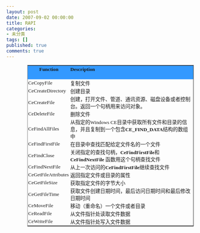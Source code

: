 ```yaml
---
layout: post
date: 2007-09-02 00:00:00
title: RAPI
categories:
- 未分类
tags: []
published: true
comments: true
---
```

<p><table border="1" cellspacing="0" cellpadding="0" width="442" class="MsoNormalTable" style="margin: auto auto auto 42.25pt; width: 331.75pt; border-collapse: collapse">
	<tbody>
		<tr style="height: 14.1pt">
			<td width="110" style="border: medium none #ece9d8; padding: 0.75pt; background: #3399ff none repeat scroll 0% 50%; -moz-background-clip: -moz-initial; -moz-background-origin: -moz-initial; -moz-background-inline-policy: -moz-initial; width: 82.6pt; height: 14.1pt">
			<p style="margin: 0cm 0cm 0pt; text-align: center" class="MsoNormal" align="center">
			<strong><span style="font-size: 10pt"><font face="Times New Roman">Function</font></span></strong><span style="font-size: 11pt; font-family: Verdana"><br />
			<br />
			</span>
			</p>
			</td>
			<td width="332" style="border: medium none #ece9d8; padding: 0.75pt; background: #3399ff none repeat scroll 0% 50%; -moz-background-clip: -moz-initial; -moz-background-origin: -moz-initial; -moz-background-inline-policy: -moz-initial; width: 249.15pt; height: 14.1pt"><strong><span style="font-size: 10pt"><font face="Times New Roman">Description</font></span></strong><span style="font-size: 11pt; font-family: Verdana"><br />
			<br />
			</span></td>
		</tr>
		<tr style="height: 3.9pt">
			<td width="110" style="border: medium none #ece9d8; padding: 0.75pt; width: 82.6pt; height: 3.9pt; background-color: transparent"><font face="Times New Roman"><span style="font-size: 10pt">CeCopyFile</span><span style="font-size: 11pt; font-family: Verdana"></span></font></td>
			<td width="332" style="border: medium none #ece9d8; padding: 0.75pt; width: 249.15pt; height: 3.9pt; background-color: transparent"><span style="font-size: 10pt; font-family: 宋体">复制文件</span><span style="font-size: 11pt; font-family: Verdana"></span></td>
		</tr>
		<tr style="height: 9.8pt">
			<td width="110" style="border: medium none #ece9d8; padding: 0.75pt; width: 82.6pt; height: 9.8pt; background-color: transparent"><font face="Times New Roman"><span style="font-size: 10pt">CeCreateDirectory</span><span style="font-size: 11pt; font-family: Verdana"></span></font></td>
			<td width="332" style="border: medium none #ece9d8; padding: 0.75pt; width: 249.15pt; height: 9.8pt; background-color: transparent"><span style="font-size: 10pt; font-family: 宋体">创建目录</span><span style="font-size: 11pt; font-family: Verdana"></span></td>
		</tr>
		<tr>
			<td width="110" style="border: medium none #ece9d8; padding: 0.75pt; width: 82.6pt; background-color: transparent"><font face="Times New Roman"><span style="font-size: 10pt">CeCreateFile</span><span style="font-size: 11pt; font-family: Verdana"></span></font></td>
			<td width="332" style="border: medium none #ece9d8; padding: 0.75pt; width: 249.15pt; background-color: transparent"><span style="font-size: 10pt; font-family: 宋体">创建，打开文件、管道、通讯资源、磁盘设备或者控制台。返回一个句柄用来访问对象。</span><span style="font-size: 11pt; font-family: Verdana"></span></td>
		</tr>
		<tr>
			<td width="110" style="border: medium none #ece9d8; padding: 0.75pt; width: 82.6pt; background-color: transparent"><font face="Times New Roman"><span style="font-size: 10pt">CeDeleteFile</span><span style="font-size: 11pt; font-family: Verdana"></span></font></td>
			<td width="332" style="border: medium none #ece9d8; padding: 0.75pt; width: 249.15pt; background-color: transparent"><span style="font-size: 10pt; font-family: 宋体">删除文件</span><span style="font-size: 11pt; font-family: Verdana"></span></td>
		</tr>
		<tr>
			<td width="110" style="border: medium none #ece9d8; padding: 0.75pt; width: 82.6pt; background-color: transparent"><font face="Times New Roman"><span style="font-size: 10pt">CeFindAllFiles</span><span style="font-size: 11pt; font-family: Verdana"></span></font></td>
			<td width="332" style="border: medium none #ece9d8; padding: 0.75pt; width: 249.15pt; background-color: transparent"><span style="font-size: 10pt; font-family: 宋体">从指定的</span><span style="font-size: 10pt"><font face="Times New Roman">Windows CE</font></span><span style="font-size: 10pt; font-family: 宋体">目录中获取所有文件和目录的信息，并且复制到一个包含</span><strong><span style="font-size: 10pt"><font face="Times New Roman">CE_FIND_DATA</font></span></strong><span style="font-size: 10pt; font-family: 宋体">结构的数组中</span><span style="font-size: 11pt; font-family: Verdana"></span></td>
		</tr>
		<tr>
			<td width="110" style="border: medium none #ece9d8; padding: 0.75pt; width: 82.6pt; background-color: transparent"><font face="Times New Roman"><span style="font-size: 10pt">CeFindFirstFile</span><span style="font-size: 11pt; font-family: Verdana"></span></font></td>
			<td width="332" style="border: medium none #ece9d8; padding: 0.75pt; width: 249.15pt; background-color: transparent"><span style="font-size: 10pt; font-family: 宋体">在目录中查找匹配给定文件名的一个文件</span><span style="font-size: 11pt; font-family: Verdana"></span></td>
		</tr>
		<tr>
			<td width="110" style="border: medium none #ece9d8; padding: 0.75pt; width: 82.6pt; background-color: transparent"><font face="Times New Roman"><span style="font-size: 10pt">CeFindClose</span><span style="font-size: 11pt; font-family: Verdana"></span></font></td>
			<td width="332" style="border: medium none #ece9d8; padding: 0.75pt; width: 249.15pt; background-color: transparent"><span style="font-size: 10pt; font-family: 宋体">关闭指定的查找句柄，</span><strong><span style="font-size: 10pt"><font face="Times New Roman">CeFindFirstFile</font></span></strong><span style="font-size: 10pt; font-family: 宋体">和</span><font face="Times New Roman"><strong><span style="font-size: 10pt">CeFindNextFile</span></strong><span style="font-size: 10pt"> </span></font><span style="font-size: 10pt; font-family: 宋体">函数用这个句柄查找文件</span><span style="font-size: 11pt; font-family: Verdana"></span></td>
		</tr>
		<tr>
			<td width="110" style="border: medium none #ece9d8; padding: 0.75pt; width: 82.6pt; background-color: transparent"><font face="Times New Roman"><span style="font-size: 10pt">CeFindNextFile</span><span style="font-size: 11pt; font-family: Verdana"></span></font></td>
			<td width="332" style="border: medium none #ece9d8; padding: 0.75pt; width: 249.15pt; background-color: transparent"><span style="font-size: 10pt; font-family: 宋体">从上一次访问的</span><strong><span style="font-size: 10pt"><font face="Times New Roman">CeFindFirstFile</font></span></strong><span style="font-size: 10pt; font-family: 宋体">继续查找文件</span><span style="font-size: 11pt; font-family: Verdana"></span></td>
		</tr>
		<tr>
			<td width="110" style="border: medium none #ece9d8; padding: 0.75pt; width: 82.6pt; background-color: transparent"><font face="Times New Roman"><span style="font-size: 10pt">CeGetFileAttributes</span><span style="font-size: 11pt; font-family: Verdana"></span></font></td>
			<td width="332" style="border: medium none #ece9d8; padding: 0.75pt; width: 249.15pt; background-color: transparent"><span style="font-size: 10pt; font-family: 宋体">返回指定文件或目录的属性</span><span style="font-size: 11pt; font-family: Verdana"></span></td>
		</tr>
		<tr>
			<td width="110" style="border: medium none #ece9d8; padding: 0.75pt; width: 82.6pt; background-color: transparent"><font face="Times New Roman"><span style="font-size: 10pt">CeGetFileSize</span><span style="font-size: 11pt; font-family: Verdana"></span></font></td>
			<td width="332" style="border: medium none #ece9d8; padding: 0.75pt; width: 249.15pt; background-color: transparent"><span style="font-size: 10pt; font-family: 宋体">获取指定文件的字节大小</span><span style="font-size: 11pt; font-family: Verdana"></span></td>
		</tr>
		<tr>
			<td width="110" style="border: medium none #ece9d8; padding: 0.75pt; width: 82.6pt; background-color: transparent"><font face="Times New Roman"><span style="font-size: 10pt">CeGetFileTime</span><span style="font-size: 11pt; font-family: Verdana"></span></font></td>
			<td width="332" style="border: medium none #ece9d8; padding: 0.75pt; width: 249.15pt; background-color: transparent"><span style="font-size: 10pt; font-family: 宋体">获取文件创建日期时间，最后访问日期时间和最后修改日期时间</span><span style="font-size: 11pt; font-family: Verdana"></span></td>
		</tr>
		<tr>
			<td width="110" style="border: medium none #ece9d8; padding: 0.75pt; width: 82.6pt; background-color: transparent"><font face="Times New Roman"><span style="font-size: 10pt">CeMoveFile</span><span style="font-size: 11pt; font-family: Verdana"></span></font></td>
			<td width="332" style="border: medium none #ece9d8; padding: 0.75pt; width: 249.15pt; background-color: transparent"><span style="font-size: 10pt; font-family: 宋体">移动（重命名）一个文件或者目录</span><span style="font-size: 11pt; font-family: Verdana"></span></td>
		</tr>
		<tr>
			<td width="110" style="border: medium none #ece9d8; padding: 0.75pt; width: 82.6pt; background-color: transparent"><font face="Times New Roman"><span style="font-size: 10pt">CeReadFile</span><span style="font-size: 11pt; font-family: Verdana"></span></font></td>
			<td width="332" style="border: medium none #ece9d8; padding: 0.75pt; width: 249.15pt; background-color: transparent"><span style="font-size: 10pt; font-family: 宋体">从文件指针处读取文件数据</span><span style="font-size: 11pt; font-family: Verdana"></span></td>
		</tr>
		<tr style="height: 2.5pt">
			<td width="110" style="border: medium none #ece9d8; padding: 0.75pt; width: 82.6pt; height: 2.5pt; background-color: transparent"><font face="Times New Roman"><span style="font-size: 10pt">CeWriteFile</span><span style="font-size: 11pt; font-family: Verdana"></span></font></td>
			<td width="332" style="border: medium none #ece9d8; padding: 0.75pt; width: 249.15pt; height: 2.5pt; background-color: transparent"><span style="font-size: 10pt; font-family: 宋体">从文件指针处写入文件数据</span><span style="font-size: 11pt; font-family: Verdana"></span></td>
		</tr>
	</tbody>
</table>
</p>

